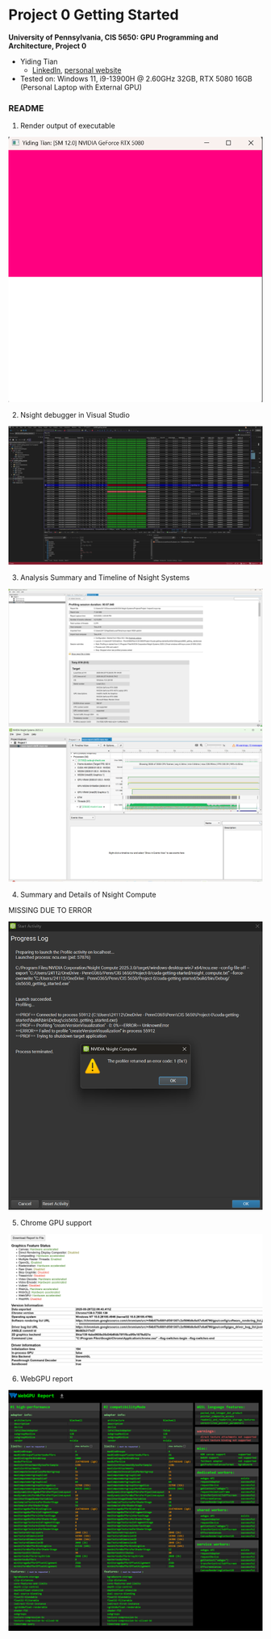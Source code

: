 Project 0 Getting Started
====================

**University of Pennsylvania, CIS 5650: GPU Programming and Architecture, Project 0**

* Yiding Tian
  * [LinkedIn](https://linkedin.com/in/ytian1109), [personal website](https://github.com/tonytgrt)
* Tested on: Windows 11, i9-13900H @ 2.60GHz 32GB, RTX 5080 16GB (Personal Laptop with External GPU)

### README


1. Render output of executable

![](/images/1.png)

2. Nsight debugger in Visual Studio

![](/images/2.png)

3. Analysis Summary and Timeline of Nsight Systems

![](/images/analysis-summary.png)
![](/images/timeline.png)

4. Summary and Details of Nsight Compute

MISSING DUE TO ERROR

![](/images/nsight_compute_error.png)

5. Chrome GPU support

![](/images/chrome_gpu.png)

6. WebGPU report

![](/images/webgpu_report.png)